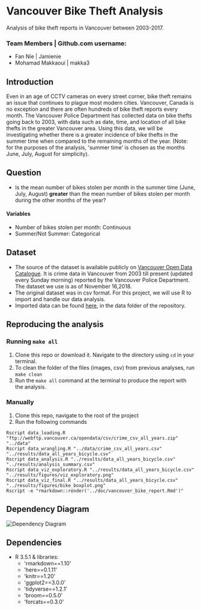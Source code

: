 # Vancouver Bike Theft Analysis
Analysis of bike theft reports in Vancouver between 2003-2017.

### Team Members | Github.com username:
* Fan Nie | Jamienie
* Mohamad Makkaoui | makka3

## Introduction
Even in an age of CCTV cameras on every street corner, bike theft remains an issue that continues to plague most modern cities. 
Vancouver, Canada is no exception and there are often hundreds of bike theft reports every month. The Vancouver Police Department has 
collected data on bike thefts going back to 2003, with data such as date, time, and location of all bike thefts in the greater Vancouver area.
Using this data, we will be investigating whether there is a greater incidence of bike thefts in the summer time when compared to the remaining months of the year.
(Note: for the purposes of the analysis, 'summer time' is chosen as the months June, July, August for simplicity). 

## Question

* Is the mean number of bikes stolen per month in the summer time (June, July, August) **greater** than the mean number of bikes stolen per month during the other months of the year? 

#### Variables

* Number of bikes stolen per month: Continuous
* Summer/Not Summer: Categorical

## Dataset

* The source of the dataset is available publicly on [Vancouver Open Data Catalogue](https://data.vancouver.ca/datacatalogue/crime-data.htm). It is crime data in Vancouver from 2003 till present (updated every Sunday morning) reported by the Vancouver Police Department. The dataset we use is as of November 16,2018.
* The original dataset was in csv format. For this project, we will use R to import and handle our data analysis.
* Imported data can be found [here](https://github.com/UBC-MDS/DSCI_522_Vancouver_Bike_Theft_Analysis/tree/master/data), in the data folder of the repository.

## Reproducing the analysis

### Running `make all`

1. Clone this repo or download it. Navigate to the directory using `cd` in your terminal. 
2. To clean the folder of the files (images, csv) from previous analyses, run `make clean`
3. Run the `make all` command at the terminal to produce the report with the analysis.

### Manually

1. Clone this repo, navigate to the root of the project
2. Run the following commands

```
Rscript data_loading.R "ftp://webftp.vancouver.ca/opendata/csv/crime_csv_all_years.zip"   "../data"
Rscript data_wrangling.R "../data/crime_csv_all_years.csv" "../results/data_all_years_bicycle.csv"
Rscript data_analysis.R "../results/data_all_years_bicycle.csv"  "../results/analysis_summary.csv" 
Rscript data_viz_exploratory.R "../results/data_all_years_bicycle.csv"  "../results/figures/viz_exploratory.png"
Rscript data_viz_final.R "../results/data_all_years_bicycle.csv" "../results/figures/bike_boxplot.png"
Rscript -e "rmarkdown::render('../doc/vancouver_bike_report.Rmd')"
```

## Dependency Diagram

![Dependency Diagram]("doc/dependency_diagram.png")

## Dependencies
- R 3.5.1 & libraries:
	- 'rmarkdown==1.10'
	- 'here==0.1.11'
	- 'knitr==1.20'
	- 'ggplot2==3.0.0'
	- 'tidyverse==1.2.1'
	- 'broom==0.5.0'
	- 'forcats==0.3.0'